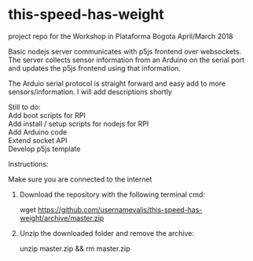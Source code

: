# this-speed-has-weight
project repo for the Workshop in Plataforma Bogota April/March 2018
<br>

Basic nodejs server communicates with p5js frontend over websockets. <br>
The server collects sensor information from an Arduino on the serial port and updates the p5js frontend using that information.<br>

The Arduio serial protocol is straight forward and easy add to more sensors/information. I will add descriptions shortly<br>

Still to do:<br>
Add boot scripts for RPI<br>
Add install / setup scripts for nodejs for RPI<br>
Add Arduino code<br>
Extend socket API<br>
Develop p5js template<br>


Instructions:

Make sure you are connected to the internet

1. Download the repository with the following terminal cmd:

      wget https://github.com/usernamevalis/this-speed-has-weight/archive/master.zip

2. Unzip the downloaded folder and remove the archive:

      unzip master.zip && rm master.zip
